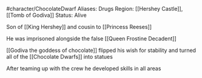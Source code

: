 #character/ChocolateDwarf 
Aliases: Drugs
Region: [[Hershey Castle]], [[Tomb of Godiva]]
Status: Alive


Son of [[King Hershey]] and cousin to [[Princess Reeses]]

He was imprisoned alongside the false [[Queen Frostine Decadent]] 

[[Godiva the goddess of chocolate]] flipped his wish for stability and turned all of the [[Chocolate Dwarfs]] into statues

After teaming up with the crew he developed skills in all areas